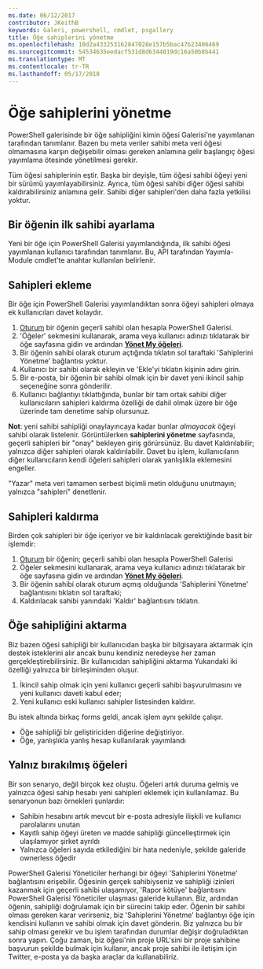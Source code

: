 ```yaml
---
ms.date: 06/12/2017
contributor: JKeithB
keywords: Galeri, powershell, cmdlet, psgallery
title: Öğe sahiplerini yönetme
ms.openlocfilehash: 10d2a433253162847028e157b5bac47b23406469
ms.sourcegitcommit: 54534635eedacf531d8d6344019dc16a50b8b441
ms.translationtype: MT
ms.contentlocale: tr-TR
ms.lasthandoff: 05/17/2018
---
```

# <a name="managing-item-owners"></a>Öğe sahiplerini yönetme

PowerShell galerisinde bir öğe sahipliğini kimin öğesi Galerisi'ne yayımlanan tarafından tanımlanır.
Bazen bu meta veriler sahibi meta veri öğesi olmamasına karşın değişebilir olması gereken anlamına gelir başlangıç öğesi yayımlama ötesinde yönetilmesi gerekir.

Tüm öğesi sahiplerinin eştir.
Başka bir deyişle, tüm öğesi sahibi öğeyi yeni bir sürümü yayımlayabilirsiniz. Ayrıca, tüm öğesi sahibi diğer öğesi sahibi kaldırabilirsiniz anlamına gelir.
Sahibi diğer sahipleri'den daha fazla yetkilisi yoktur.

## <a name="setting-an-items-initial-owner"></a>Bir öğenin ilk sahibi ayarlama

Yeni bir öğe için PowerShell Galerisi yayımlandığında, ilk sahibi öğesi yayımlanan kullanıcı tarafından tanımlanır. Bu, API tarafından Yayımla-Module cmdlet'te anahtar kullanılan belirlenir.

## <a name="adding-owners"></a>Sahipleri ekleme

Bir öğe için PowerShell Galerisi yayımlandıktan sonra öğeyi sahipleri olmaya ek kullanıcıları davet kolaydır.

1. [Oturum](https://powershellgallery.com/users/account/LogOn) bir öğenin geçerli sahibi olan hesapla PowerShell Galerisi.
2. 'Öğeler' sekmesini kullanarak, arama veya kullanıcı adınızı tıklatarak bir öğe sayfasına gidin ve ardından [ **Yönet My öğeleri**](https://www.powershellgallery.com/account/Packages).
3. Bir öğenin sahibi olarak oturum açtığında tıklatın sol taraftaki 'Sahiplerini Yönetme' bağlantısı yoktur.
4. Kullanıcı bir sahibi olarak ekleyin ve 'Ekle'yi tıklatın kişinin adını girin.
5. Bir e-posta, bir öğenin bir sahibi olmak için bir davet yeni ikincil sahip seçeneğine sonra gönderilir.
6. Kullanıcı bağlantıyı tıklattığında, bunlar bir tam ortak sahibi diğer kullanıcıların sahipleri kaldırma özelliği de dahil olmak üzere bir öğe üzerinde tam denetime sahip olursunuz.

**Not**: yeni sahibi sahipliği onaylayıncaya kadar bunlar *almayacak* öğeyi sahibi olarak listelenir.
Görüntülerken **sahiplerini yönetme** sayfasında, geçerli sahipleri bir "onay" bekleyen giriş görürsünüz.
Bu davet Kaldırılabilir; yalnızca diğer sahipleri olarak kaldırılabilir.
Davet bu işlem, kullanıcıların diğer kullanıcıların kendi öğeleri sahipleri olarak yanlışlıkla eklemesini engeller.

"Yazar" meta veri tamamen serbest biçimli metin olduğunu unutmayın; yalnızca "sahipleri" denetlenir.


## <a name="removing-owners"></a>Sahipleri kaldırma

Birden çok sahipleri bir öğe içeriyor ve bir kaldırılacak gerektiğinde basit bir işlemdir:

1. [Oturum](https://powershellgallery.com/users/account/LogOn) bir öğenin; geçerli sahibi olan hesapla PowerShell Galerisi
2. Öğeler sekmesini kullanarak, arama veya kullanıcı adınızı tıklatarak bir öğe sayfasına gidin ve ardından [ **Yönet My öğeleri**](https://www.powershellgallery.com/account/Packages).
3. Bir öğenin sahibi olarak oturum açmış olduğunda 'Sahiplerini Yönetme' bağlantısını tıklatın sol taraftaki;
4. Kaldırılacak sahibi yanındaki 'Kaldır' bağlantısını tıklatın.



## <a name="transferring-item-ownership"></a>Öğe sahipliğini aktarma

Biz bazen öğesi sahipliği bir kullanıcıdan başka bir bilgisayara aktarmak için destek isteklerini alır ancak bunu kendiniz neredeyse her zaman gerçekleştirebilirsiniz.
Bir kullanıcıdan sahipliğini aktarma Yukarıdaki iki özelliği yalnızca bir birleşiminden oluşur.

1. İkincil sahip olmak için yeni kullanıcı geçerli sahibi başvurulmasını ve yeni kullanıcı daveti kabul eder;
2. Yeni kullanıcı eski kullanıcı sahipler listesinden kaldırır.

Bu istek altında birkaç forms geldi, ancak işlem aynı şekilde çalışır.

- Öğe sahipliği bir geliştiriciden diğerine değiştiriyor.
- Öğe, yanlışlıkla yanlış hesap kullanılarak yayımlandı


## <a name="orphaned-items"></a>Yalnız bırakılmış öğeleri

Bir son senaryo, değil birçok kez oluştu.
Öğeleri artık duruma gelmiş ve yalnızca öğesi sahip hesabı yeni sahipleri eklemek için kullanılamaz.
Bu senaryonun bazı örnekleri şunlardır:

- Sahibin hesabını artık mevcut bir e-posta adresiyle ilişkili ve kullanıcı parolalarını unutan
- Kayıtlı sahip öğeyi üreten ve madde sahipliği güncelleştirmek için ulaşılamıyor şirket ayrıldı
- Yalnızca öğeleri sayıda etkilediğini bir hata nedeniyle, şekilde galeride ownerless öğedir

PowerShell Galerisi Yöneticiler herhangi bir öğeyi 'Sahiplerini Yönetme' bağlantısını erişebilir.
Öğesinin gerçek sahibiyseniz ve sahipliği izinleri kazanmak için geçerli sahibi ulaşamıyor, 'Rapor kötüye' bağlantısını PowerShell Galerisi Yöneticiler ulaşması galeride kullanın.
Biz, ardından öğenin, sahipliği doğrulamak için bir sürecini takip eder.
Öğenin bir sahibi olması gereken karar verirseniz, biz 'Sahiplerini Yönetme' bağlantıyı öğe için kendisini kullanın ve sahibi olmak için davet gönderin.
Biz yalnızca bu bir sahip olması gerekir ve bu işlem tarafından durumlar değişir doğruladıktan sonra yapın.
Çoğu zaman, biz öğesi'nin proje URL'sini bir proje sahibine başvurun şekilde bulmak için kullanır, ancak proje sahibi ile iletişim için Twitter, e-posta ya da başka araçlar da kullanabiliriz.